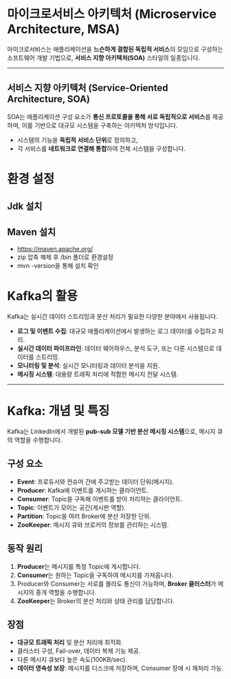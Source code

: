 # 마이크로서비스 아키텍처 (Microservice Architecture, MSA)  
마이크로서비스는 애플리케이션을 **느슨하게 결합된 독립적 서비스**의 모임으로 구성하는 소프트웨어 개발 기법으로, **서비스 지향 아키텍처(SOA)** 스타일의 일종입니다.

---

## 서비스 지향 아키텍처 (Service-Oriented Architecture, SOA)  
SOA는 애플리케이션 구성 요소가 **통신 프로토콜을 통해 서로 독립적으로 서비스**를 제공하며, 이를 기반으로 대규모 시스템을 구축하는 아키텍처 방식입니다.  

- 시스템의 기능을 **독립적 서비스 단위**로 정의하고,  
- 각 서비스를 **네트워크로 연결해 통합**하여 전체 시스템을 구성합니다.


# 환경 설정
## Jdk 설치

## Maven 설치
- https://maven.apache.org/
- zip 압축 해제 후 /bin 폴더로 환경설정
- mvn -version을 통해 설치 확인



  


# Kafka의 활용
Kafka는 실시간 데이터 스트리밍과 분산 처리가 필요한 다양한 분야에서 사용됩니다. 

- **로그 및 이벤트 수집**: 대규모 애플리케이션에서 발생하는 로그 데이터를 수집하고 처리.
- **실시간 데이터 파이프라인**: 데이터 웨어하우스, 분석 도구, 또는 다른 시스템으로 데이터를 스트리밍.
- **모니터링 및 분석**: 실시간 모니터링과 데이터 분석을 지원.
- **메시징 시스템**: 대용량 트래픽 처리에 적합한 메시지 전달 시스템.

---

# Kafka: 개념 및 특징
Kafka는 LinkedIn에서 개발된 **pub-sub 모델 기반 분산 메시징 시스템**으로, 메시지 큐의 역할을 수행합니다.

## 구성 요소
- **Event**: 프로듀서와 컨슈머 간에 주고받는 데이터 단위(메시지).
- **Producer**: Kafka에 이벤트를 게시하는 클라이언트.
- **Consumer**: Topic을 구독해 이벤트를 받아 처리하는 클라이언트.
- **Topic**: 이벤트가 모이는 공간(게시판 역할). 
- **Partition**: Topic을 여러 Broker에 분산 저장한 단위.
- **ZooKeeper**: 메시지 큐와 브로커의 정보를 관리하는 시스템.

## 동작 원리
1. **Producer**는 메시지를 특정 Topic에 게시합니다.
2. **Consumer**는 원하는 Topic을 구독하여 메시지를 가져옵니다.
3. Producer와 Consumer는 서로를 몰라도 통신이 가능하며, **Broker 클러스터**가 메시지의 중개 역할을 수행합니다.
4. **ZooKeeper**는 Broker의 분산 처리와 상태 관리를 담당합니다.

## 장점
- **대규모 트래픽 처리** 및 분산 처리에 최적화.
- 클러스터 구성, Fail-over, 데이터 복제 기능 제공.
- 다른 메시지 큐보다 높은 속도(100KB/sec).
- **데이터 영속성 보장**: 메시지를 디스크에 저장하며, Consumer 장애 시 재처리 가능.
